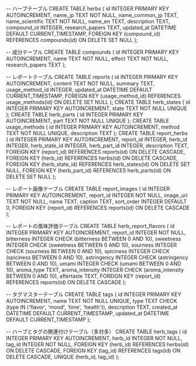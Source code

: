 -- ハーブテーブル
CREATE TABLE herbs (
    id INTEGER PRIMARY KEY AUTOINCREMENT,
    name_jp TEXT NOT NULL,
    name_common_jp TEXT,
    name_scientific TEXT NOT NULL,
    name_en TEXT,
    description TEXT,
    compound_id INTEGER,
    research_papers TEXT,
    updated_at DATETIME DEFAULT CURRENT_TIMESTAMP,
    FOREIGN KEY (compound_id) REFERENCES compounds(id) ON DELETE SET NULL
);

-- 成分テーブル
CREATE TABLE compounds (
    id INTEGER PRIMARY KEY AUTOINCREMENT,
    name TEXT NOT NULL,
    effect TEXT NOT NULL,
    research_papers TEXT
);

-- レポートテーブル
CREATE TABLE reports (
    id INTEGER PRIMARY KEY AUTOINCREMENT,
    content TEXT NOT NULL,
    summary TEXT,
    usage_method_id INTEGER,
    updated_at DATETIME DEFAULT CURRENT_TIMESTAMP,
    FOREIGN KEY (usage_method_id) REFERENCES usage_methods(id) ON DELETE SET NULL
);
CREATE TABLE herb_states (
    id INTEGER PRIMARY KEY AUTOINCREMENT,
    state TEXT NOT NULL UNIQUE
);
CREATE TABLE herb_parts (
    id INTEGER PRIMARY KEY AUTOINCREMENT,
    part TEXT NOT NULL UNIQUE
);
CREATE TABLE usage_methods (
    id INTEGER PRIMARY KEY AUTOINCREMENT,
    method TEXT NOT NULL UNIQUE,
    description TEXT
);
CREATE TABLE report_herbs (
    id INTEGER PRIMARY KEY AUTOINCREMENT,
    report_id INTEGER,
    herb_id INTEGER,
    herb_state_id INTEGER,
    herb_part_id INTEGER,
    description TEXT,
    FOREIGN KEY (report_id) REFERENCES reports(id) ON DELETE CASCADE,
    FOREIGN KEY (herb_id) REFERENCES herbs(id) ON DELETE CASCADE,
    FOREIGN KEY (herb_state_id) REFERENCES herb_states(id) ON DELETE SET NULL,
    FOREIGN KEY (herb_part_id) REFERENCES herb_parts(id) ON DELETE SET NULL
);

-- レポート画像テーブル
CREATE TABLE report_images (
    id INTEGER PRIMARY KEY AUTOINCREMENT,
    report_id INTEGER NOT NULL,
    image_url TEXT NOT NULL,
    name TEXT,
    caption TEXT,
    sort_order INTEGER DEFAULT 0,
    FOREIGN KEY (report_id) REFERENCES reports(id) ON DELETE CASCADE
);

-- レポートの風味評価テーブル
CREATE TABLE herb_report_flavors (
    id INTEGER PRIMARY KEY AUTOINCREMENT,
    report_id INTEGER NOT NULL,
    bitterness INTEGER CHECK (bitterness BETWEEN 0 AND 10),
    sweetness INTEGER CHECK (sweetness BETWEEN 0 AND 10),
    sourness INTEGER CHECK (sourness BETWEEN 0 AND 10),
    spiciness INTEGER CHECK (spiciness BETWEEN 0 AND 10),
    astringency INTEGER CHECK (astringency BETWEEN 0 AND 10),
    umami INTEGER CHECK (umami BETWEEN 0 AND 10),
    aroma_type TEXT,
    aroma_intensity INTEGER CHECK (aroma_intensity BETWEEN 0 AND 10),
    aftertaste TEXT,
    FOREIGN KEY (report_id) REFERENCES reports(id) ON DELETE CASCADE
);

-- タグマスターテーブル
CREATE TABLE tags (
    id INTEGER PRIMARY KEY AUTOINCREMENT,
    name TEXT NOT NULL UNIQUE,
    type TEXT CHECK (type IN ('flavor', 'mood', 'time', 'health')),
    description TEXT,
    created_at DATETIME DEFAULT CURRENT_TIMESTAMP,
    updated_at DATETIME DEFAULT CURRENT_TIMESTAMP
);

-- ハーブとタグの関連付けテーブル（多対多）
CREATE TABLE herb_tags (
    id INTEGER PRIMARY KEY AUTOINCREMENT,
    herb_id INTEGER NOT NULL,
    tag_id INTEGER NOT NULL,
    FOREIGN KEY (herb_id) REFERENCES herbs(id) ON DELETE CASCADE,
    FOREIGN KEY (tag_id) REFERENCES tags(id) ON DELETE CASCADE,
    UNIQUE (herb_id, tag_id)
);
